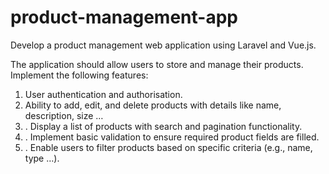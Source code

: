 # product-management-app
Develop a product management web application using Laravel and Vue.js. 

The application should allow users to store and manage their products.
Implement the following features: 
  1. User authentication and authorisation.
  2. Ability to add, edit, and delete products with details like name, description, size … 
  3. . Display a list of products with search and pagination functionality. 
  4. . Implement basic validation to ensure required product fields are filled. 
  5. . Enable users to filter products based on specific criteria (e.g., name, type …).
